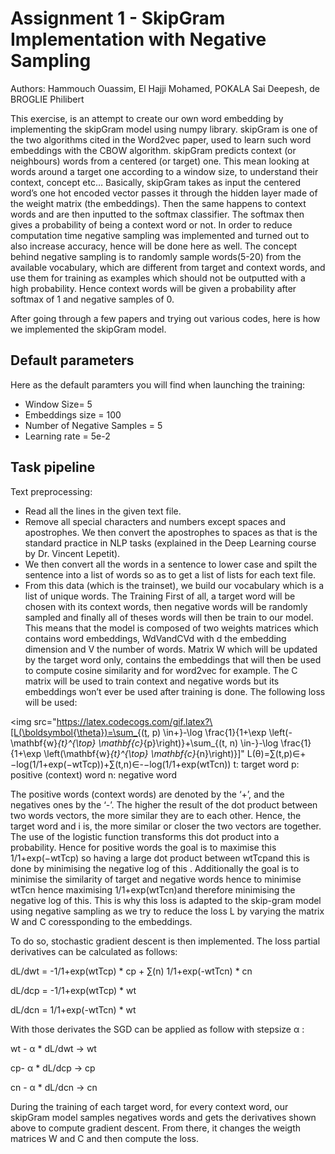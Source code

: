 # Assignment 1 - SkipGram Implementation with Negative Sampling

Authors: Hammouch Ouassim, El Hajji Mohamed, POKALA Sai Deepesh, de BROGLIE Philibert

This exercise, is an attempt to create our own word embedding by implementing the skipGram model using numpy library. skipGram is one of the two algorithms cited in the Word2vec paper, used to learn such word embeddings with the CBOW algorithm. skipGram predicts context (or neighbours) words from a centered (or target) one. This mean looking at words around a target one according to a window size, to understand their context, concept etc… 
Basically, skipGram takes as input the centered word’s one hot encoded vector passes it through the hidden layer made of the weight matrix (the embeddings). Then the same happens to context words and are then inputted to the softmax classifier. The softmax then gives a probability of being a context word or not. 
In order to reduce computation time negative sampling was implemented and turned out to also increase accuracy, hence will be done here as well. The concept behind negative sampling is to randomly sample words(5-20) from the available vocabulary, which are different from target and context words, and use them for training as examples which should not be outputted with a high probability. Hence context words will be given a probability after softmax of 1 and negative samples of 0.

After going through a few papers and trying out various codes, here is how we implemented the skipGram model.

## Default parameters
Here as the default paramters you will find when launching the training:
- Window Size= 5
- Embeddings size = 100
- Number of Negative Samples = 5
- Learning rate = 5e-2

## Task pipeline

Text preprocessing:

- Read all the lines in the given text file.
- Remove all special characters and numbers except spaces and apostrophes. We then convert the apostrophes to spaces as that is the standard practice in NLP tasks (explained in the Deep Learning course by Dr. Vincent Lepetit).
- We then convert all the words in a sentence to lower case and spilt the sentence into a list of words so as to get a list of lists for each text file.
- From this data (which is the trainset), we build our vocabulary which is a list of unique words. The 
Training
First of all, a target word will be chosen with its context words, then negative words will be randomly sampled and finally all of theses words will then be train to our model. This means that the model is composed of two weights matrices which contains word embeddings, WdVandCVd with d the embedding dimension and V the number of words. Matrix W which will be updated by the target word only, contains the embeddings that will then be used to compute cosine similarity and for word2vec for example. The C matrix will be used to train context and negative words but its embeddings won’t ever be used after training is done.
The following loss will be used:

<img src="https://latex.codecogs.com/gif.latex?\[L(\boldsymbol{\theta})=\sum_{(t, p) \in+}-\log \frac{1}{1+\exp \left(-\mathbf{w}_{t}^{\top} \mathbf{c}_{p}\right)}+\sum_{(t, n) \in-}-\log \frac{1}{1+\exp \left(\mathbf{w}_{t}^{\top} \mathbf{c}_{n}\right)}\]"
L(θ)=∑(t,p)∈+−log(1/1+exp(−wtTcp))+∑(t,n)∈-−log(1/1+exp(wtTcn))
t: target word
p: positive (context) word
n: negative word

The positive words (context words) are denoted by the ‘+’, and the negatives ones by the ‘-’. The higher the result of the dot product between two words vectors, the more similar they are to each other. Hence, the target word and i is, the more similar or closer the two vectors are together. The use of the logistic function transforms this dot product into a probability. Hence for positive words the goal is to maximise this 1/1+exp(−wtTcp) so having a large dot product between wtTcpand this is done by minimising the negative log of this . Additionally the goal is to minimise the similarity of target and negative words hence to minimise wtTcn hence maximising 1/1+exp(wtTcn)and therefore minimising the negative log of this. This is why this loss is adapted to the skip-gram model using negative sampling as we try to reduce the loss L by varying the matrix W and C coressponding to the embeddings. 

To do so, stochastic gradient descent is then implemented. 
The loss partial derivatives can be calculated as follows:

dL/dwt = -1/1+exp(wtTcp) * cp + ∑(n) 1/1+exp(-wtTcn) * cn

dL/dcp = -1/1+exp(wtTcp) * wt

dL/dcn = 1/1+exp(-wtTcn) * wt

With those derivates the SGD can be applied as follow with stepsize  α :

wt - α * dL/dwt -> wt

cp- α * dL/dcp -> cp

cn - α * dL/dcn -> cn

During the training of each target word, for every context word, our skipGram model samples negatives words and gets the derivatives shown above to compute gradient descent. From there, it changes the weigth matrices W and C and then compute the loss.
 
 
 
